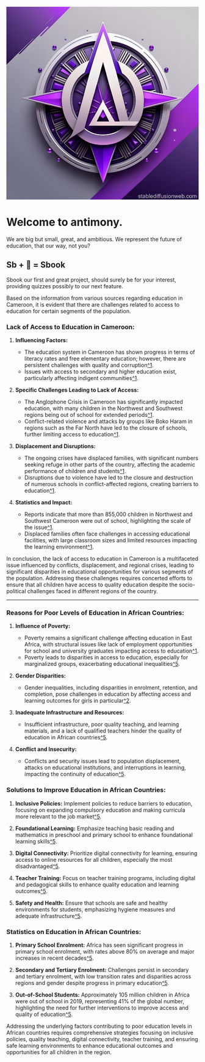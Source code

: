 ![Antimony](/antimony1000.png)

# Welcome to antimony.
We are big but small, great, and ambitious. We represent the future of education, that our way, not you?

## Sb + 📖 = Sbook

Sbook our first and great project, should surely be for your interest, providing quizzes possibly to our next feature.




Based on the information from various sources regarding education in Cameroon, it is evident that there are challenges related to access to education for certain segments of the population.

### Lack of Access to Education in Cameroon:

1. **Influencing Factors:**
   - The education system in Cameroon has shown progress in terms of literacy rates and free elementary education; however, there are persistent challenges with quality and corruption[^1](https://wenr.wes.org/wp-content/uploads/2021/04/WENR-04282021-Cameroon-CP-740x440-iStock-696954434.jpg).
   - Issues with access to secondary and higher education exist, particularly affecting indigent communities[^1](https://wenr.wes.org/wp-content/uploads/2021/04/WENR-04282021-Cameroon-CP-740x440-iStock-696954434.jpg).

2. **Specific Challenges Leading to Lack of Access:**
   - The Anglophone Crisis in Cameroon has significantly impacted education, with many children in the Northwest and Southwest regions being out of school for extended periods[^1](https://www.aljazeera.com/news/2021/4/1/violence-in-cameroon-anglophone-crisis-takes-high-civilian-toll).
   - Conflict-related violence and attacks by groups like Boko Haram in regions such as the Far North have led to the closure of schools, further limiting access to education[^1](https://www.aljazeera.com/news/2021/4/1/violence-in-cameroon-anglophone-crisis-takes-high-civilian-toll).

3. **Displacement and Disruptions:**
   - The ongoing crises have displaced families, with significant numbers seeking refuge in other parts of the country, affecting the academic performance of children and students[^1](https://www.aljazeera.com/news/2021/4/1/violence-in-cameroon-anglophone-crisis-takes-high-civilian-toll).
   - Disruptions due to violence have led to the closure and destruction of numerous schools in conflict-affected regions, creating barriers to education[^1](https://www.bbc.com/news/world-africa-49529774).

4. **Statistics and Impact:**
   - Reports indicate that more than 855,000 children in Northwest and Southwest Cameroon were out of school, highlighting the scale of the issue[^1](https://www.unicef.org/press-releases/more-855000-children-remain-out-school-north-west-and-south-west-cameroon).
   - Displaced families often face challenges in accessing educational facilities, with large classroom sizes and limited resources impacting the learning environment[^1](https://www.bbc.com/news/world-africa-49529774).

In conclusion, the lack of access to education in Cameroon is a multifaceted issue influenced by conflicts, displacement, and regional crises, leading to significant disparities in educational opportunities for various segments of the population. Addressing these challenges requires concerted efforts to ensure that all children have access to quality education despite the socio-political challenges faced in different regions of the country.




------------------------------------------------------------------------------------------------------------------------------------------------------------------------




### Reasons for Poor Levels of Education in African Countries:

1. **Influence of Poverty:**
   - Poverty remains a significant challenge affecting education in East Africa, with structural issues like lack of employment opportunities for school and university graduates impacting access to education[^1](https://www.habitatforhumanity.org.uk/blog/2017/04/poverty-and-education-east-africa/).
   - Poverty leads to disparities in access to education, especially for marginalized groups, exacerbating educational inequalities[^5](https://www.un.org/africarenewal/magazine/december-2017-march-2018/africa-grapp).

2. **Gender Disparities:**
   - Gender inequalities, including disparities in enrolment, retention, and completion, pose challenges in education by affecting access and learning outcomes for girls in particular[^2](https://www.unesco.org/en/articles/qa-how-are-african-countries-improving-quality-their-education).

3. **Inadequate Infrastructure and Resources:**
   - Insufficient infrastructure, poor quality teaching, and learning materials, and a lack of qualified teachers hinder the quality of education in African countries[^5](https://www.un.org/africarenewal/magazine/december-2017-march-2018/africa-grapp).

4. **Conflict and Insecurity:**
   - Conflicts and security issues lead to population displacement, attacks on educational institutions, and interruptions in learning, impacting the continuity of education[^5](https://www.un.org/africarenewal/magazine/december-2017-march-2018/africa-grapp).

### Solutions to Improve Education in African Countries:

1. **Inclusive Policies:** Implement policies to reduce barriers to education, focusing on expanding compulsory education and making curricula more relevant to the job market[^5](https://www.un.org/africarenewal/magazine/december-2017-march-2018/africa-grapp).

2. **Foundational Learning:** Emphasize teaching basic reading and mathematics in preschool and primary school to enhance foundational learning skills[^5](https://www.un.org/africarenewal/magazine/december-2017-march-2018/africa-grapp).

3. **Digital Connectivity:** Prioritize digital connectivity for learning, ensuring access to online resources for all children, especially the most disadvantaged[^5](https://www.unicef.org/media/106691/file/Transforming%20Education%20in%20Africa.pdf).

4. **Teacher Training:** Focus on teacher training programs, including digital and pedagogical skills to enhance quality education and learning outcomes[^5](https://www.unicef.org/media/106691/file/Transforming%20Education%20in%20Africa.pdf).

5. **Safety and Health:** Ensure that schools are safe and healthy environments for students, emphasizing hygiene measures and adequate infrastructure[^5](https://www.unicef.org/media/106691/file/Transforming%20Education%20in%20Africa.pdf).

### Statistics on Education in African Countries:

1. **Primary School Enrolment:** Africa has seen significant progress in primary school enrolment, with rates above 80% on average and major increases in recent decades[^5](https://www.un.org/africarenewal/magazine/december-2017-march-2018/africa-grapp).

2. **Secondary and Tertiary Enrolment:** Challenges persist in secondary and tertiary enrolment, with low transition rates and disparities across regions and gender despite progress in primary education[^5](https://www.un.org/africarenewal/magazine/december-2017-march-2018/africa-grapp).

3. **Out-of-School Students:** Approximately 105 million children in Africa were out of school in 2019, representing 41% of the global number, highlighting the need for further interventions to improve access and quality of education[^5](https://www.unicef.org/media/106691/file/Transforming%20Education%20in%20Africa.pdf).

Addressing the underlying factors contributing to poor education levels in African countries requires comprehensive strategies focusing on inclusive policies, quality teaching, digital connectivity, teacher training, and ensuring safe learning environments to enhance educational outcomes and opportunities for all children in the region.
